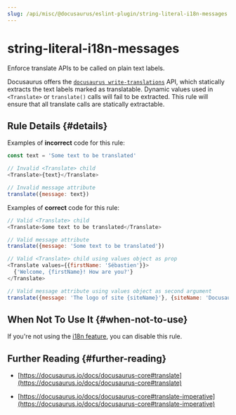 ```yaml
---
slug: /api/misc/@docusaurus/eslint-plugin/string-literal-i18n-messages
---
```


# string-literal-i18n-messages

Enforce translate APIs to be called on plain text labels.

Docusaurus offers the [`docusaurus write-translations`](../../../cli.md#docusaurus-write-translations-sitedir) API, which statically extracts the text labels marked as translatable. Dynamic values used in `<Translate>` or `translate()` calls will fail to be extracted. This rule will ensure that all translate calls are statically extractable.

## Rule Details {#details}

Examples of **incorrect** code for this rule:

```js
const text = 'Some text to be translated'

// Invalid <Translate> child
<Translate>{text}</Translate>

// Invalid message attribute
translate({message: text})
```

Examples of **correct** code for this rule:

```js
// Valid <Translate> child
<Translate>Some text to be translated</Translate>

// Valid message attribute
translate({message: 'Some text to be translated'})

// Valid <Translate> child using values object as prop
<Translate values={{firstName: 'Sébastien'}}>
  {'Welcome, {firstName}! How are you?'}
</Translate>

// Valid message attribute using values object as second argument
translate({message: 'The logo of site {siteName}'}, {siteName: 'Docusaurus'})
```

## When Not To Use It {#when-not-to-use}

If you're not using the [i18n feature](../../../i18n/i18n-introduction.md), you can disable this rule.

## Further Reading {#further-reading}

- [https://docusaurus.io/docs/docusaurus-core#translate](https://docusaurus.io/docs/docusaurus-core#translate)

- [https://docusaurus.io/docs/docusaurus-core#translate-imperative](https://docusaurus.io/docs/docusaurus-core#translate-imperative)